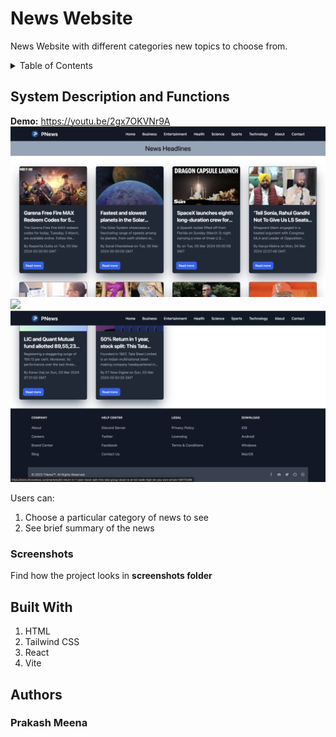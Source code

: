 
# News Website
News Website with different categories new topics to choose from.

<details>
  <summary>Table of Contents</summary>
  <ol>
    <li><a href="#system-description-and-functions">System Description and Functions</a></li>
    <li><a href="#built-with">Built With</a></li>
    <li><a href="#authors">Authors</a></li>
  </ol>
</details>

## System Description and Functions
**Demo:** https://youtu.be/2gx7OKVNr9A<br/>
<img src="/Screenshots/2.png"><br/>
<img src="/Screenshots/1.png"><br/>
<img src="/Screenshots/3.png"><br/>


Users can:<br/>
<ol>
    <li>Choose a particular category of news to see</li>
    <li>See brief summary of the news</li>
    
</ol>



### Screenshots
Find how the project looks in <b>screenshots folder</b> 

## Built With
 <ol>
    <li>HTML</li>
    <li>Tailwind CSS</li>
    <li>React</li>
    <li>Vite</li>
    
</ol>



## Authors
### Prakash Meena

